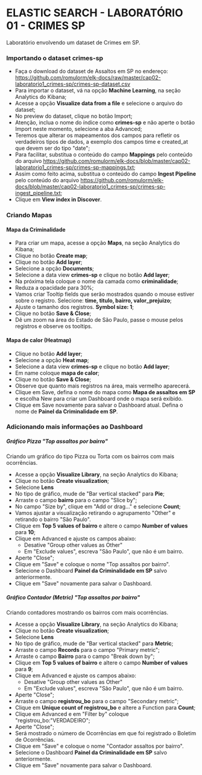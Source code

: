 # ELASTIC SEARCH - LABORATÓRIO 01 - CRIMES SP

Laboratório envolvendo um dataset de Crimes em SP.

### Importando o dataset crimes-sp

* Faça o download do dataset de Assaltos em SP no endereço: https://github.com/romulorm/elk-docs/raw/master/cap02-laboratorio1_crimes-sp/crimes-sp-dataset.csv
* Para importar o dataset, vá na opção **Machine Learning**, na seção Analytics do Kibana;
* Acesse a opção **Visualize data from a file** e selecione o arquivo do dataset;
* No preview do dataset, clique no botão Import;
* Atenção, inclua o nome do índice como **crimes-sp** e não aperte o botão Import neste momento, selecione a aba Advanced;
* Teremos que alterar os mapeamentos dos campos para refletir os verdadeiros tipos de dados, a exemplo dos campos time e created_at que devem ser do tipo "date";
* Para facilitar, substitua o conteúdo do campo **Mappings** pelo conteúdo do arquivo https://github.com/romulorm/elk-docs/blob/master/cap02-laboratorio1_crimes-sp/crimes-sp-mappings.txt;
* Assim como feito acima, substitua o conteúdo do campo **Ingest Pipeline** pelo conteúdo do arquivo  https://github.com/romulorm/elk-docs/blob/master/cap02-laboratorio1_crimes-sp/crimes-sp-ingest_pipeline.txt;
* Clique em **View index in Discover**.

### Criando Mapas

#### Mapa da Criminalidade

* Para criar um mapa, acesse a opção **Maps**, na seção Analytics do Kibana;
* Clique no botão **Create map**;
* Clique no botão **Add layer**;
* Selecione a opção **Documents**;
* Selecione a data view **crimes-sp** e clique no botão **Add layer**;
* Na próxima tela coloque o nome da camada como **criminalidade**;
* Reduza a opacidade para 30%;
* Vamos criar Tooltip fields que serão mostrados quando o mouse estiver sobre o registro. Selecione: **time, titulo, bairro, valor_prejuizo**;
* Ajuste o tamanho dos registros. **Symbol size: 1**;
* Clique no botão **Save & Close**;
* Dê um zoom na área do Estado de São Paulo, passe o mouse pelos registros e observe os tooltips.

#### Mapa de calor (Heatmap)

* Clique no botão **Add layer**;
* Selecione a opção **Heat map**;
* Selecione a data view **crimes-sp** e clique no botão **Add layer**;
* Em name coloque **mapa de calor**;
* Clique no botão **Save & Close**;
* Observe que quanto mais registros na área, mais vermelho aparecerá.
* Clique em Save, defina o nome do mapa como **Mapa de assaltos em SP** e escolha New para criar um Dashboard onde o mapa será exibido.
* Clique em Save novamente para salvar o Dashboard atual. Defina o nome de **Painel da Criminalidade em SP**.

### Adicionando mais informações ao Dashboard


##### Gráfico Pizza "Top assaltos por bairro"

Criando um gráfico do tipo Pizza ou Torta com os bairros com mais ocorrências.

* Acesse a opção **Visualize Library**, na seção Analytics do Kibana;
* Clique no botão **Create visualization**;
* Selecione **Lens**
* No tipo de gráfico, mude de "Bar vertical stacked" para **Pie**;
* Arraste o campo **bairro** para o campo "Slice by";
* No campo "Size by", clique em "Add or drag..." e selecione **Count**;
* Vamos ajustar a visualização retirando o agrupamento "Other" e retirando o bairro "São Paulo".
* Clique em **Top 5 values of bairro** e altere o campo **Number of values** para **10**;
* Clique em Advanced e ajuste os campos abaixo:
    - Desative "Group other values as Other"
    - Em "Exclude values", escreva "São Paulo", que não é um bairro.
* Aperte "Close";
* Clique em "Save" e coloque o nome "Top assaltos por bairro".
* Selecione o Dashboard **Painel da Criminalidade em SP** salvo anteriormente.
* Clique em "Save" novamente para salvar o Dashboard.

##### Gráfico Contador (Metric)  "Top assaltos por bairro"

Criando contadores mostrando os bairros com mais ocorrências.

* Acesse a opção **Visualize Library**, na seção Analytics do Kibana;
* Clique no botão **Create visualization**;
* Selecione **Lens**
* No tipo de gráfico, mude de "Bar vertical stacked" para **Metric**;
* Arraste o campo **Records** para o campo "Primary metric";
* Arraste o campo **Bairro** para o campo "Break down by";
* Clique em **Top 5 values of bairro** e altere o campo **Number of values** para **9**;
* Clique em Advanced e ajuste os campos abaixo:
    - Desative "Group other values as Other"
    - Em "Exclude values", escreva "São Paulo", que não é um bairro.
* Aperte "Close";
* Arraste o campo **registrou_bo** para o campo "Secondary metric";
* Clique em **Unique count of registrou_bo** e altere a Function para **Count**;
* Clique em Advanced e em "Filter by" coloque "registrou_bo:"VERDADEIRO";
* Aperte "Close";
* Será mostrado o número de Ocorrências em que foi registrado o Boletim de Ocorrências.
* Clique em "Save" e coloque o nome "Contador assaltos por bairro".
* Selecione o Dashboard **Painel da Criminalidade em SP** salvo anteriormente.
* Clique em "Save" novamente para salvar o Dashboard.